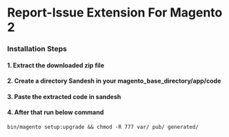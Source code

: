 # Report-Issue Extension For Magento 2

### Installation Steps

#### 1. Extract the downloaded zip file 
#### 2. Create a directory Sandesh in your magento_base_directory/app/code
#### 3. Paste the extracted code in sandesh
#### 4. After that run below command
`bin/magento setup:upgrade && chmod -R 777 var/ pub/ generated/`
